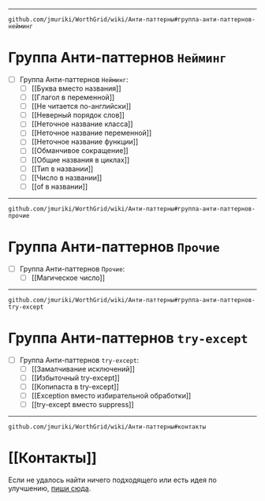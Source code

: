 ***
```url
github.com/jmuriki/WorthGrid/wiki/Анти‐паттерны#группа-анти-паттернов-нейминг
```
# Группа Анти-паттернов `Нейминг`
- [ ] Группа Анти-паттернов `Нейминг`:
	- [ ] [[Буква вместо названия]]
	- [ ] [[Глагол в переменной]]
	- [ ] [[Не читается по-английски]]
	- [ ] [[Неверный порядок слов]]
	- [ ] [[Неточное название класса]]
	- [ ] [[Неточное название переменной]]
	- [ ] [[Неточное название функции]]
	- [ ] [[Обманчивое сокращение]]
	- [ ] [[Общие названия в циклах]]
	- [ ] [[Тип в названии]]
	- [ ] [[Число в названии]]
	- [ ] [[of в названии]]

***
```url
github.com/jmuriki/WorthGrid/wiki/Анти‐паттерны#группа-анти-паттернов-прочие
```
# Группа Анти-паттернов `Прочие`
- [ ] Группа Анти-паттернов `Прочие`:
	- [ ] [[Магическое число]]

***
```url
github.com/jmuriki/WorthGrid/wiki/Анти‐паттерны#группа-анти-паттернов-try-except
```
# Группа Анти-паттернов `try-except`
- [ ] Группа Анти-паттернов `try-except`:
	- [ ] [[Замалчивание исключений]]
	- [ ] [[Избыточный try-except]]
	- [ ] [[Копипаста в try-except]]
	- [ ] [[Exception вместо избирательной обработки]]
	- [ ] [[try-except вместо suppress]]

***
```url
github.com/jmuriki/WorthGrid/wiki/Анти‐паттерны#контакты
```
# [[Контакты]]
Если не удалось найти ничего подходящего или есть идея по улучшению, [пиши сюда](https://github.com/jmuriki/WorthGrid/wiki/Контакты).
